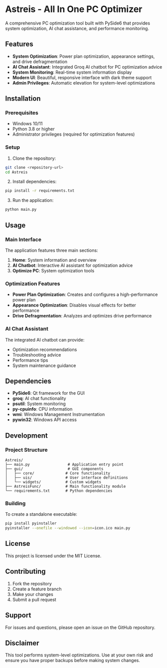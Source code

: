 # Astreis - All In One PC Optimizer

A comprehensive PC optimization tool built with PySide6 that provides system optimization, AI chat assistance, and performance monitoring.

## Features

- **System Optimization**: Power plan optimization, appearance settings, and drive defragmentation
- **AI Chat Assistant**: Integrated Groq AI chatbot for PC optimization advice
- **System Monitoring**: Real-time system information display
- **Modern UI**: Beautiful, responsive interface with dark theme support
- **Admin Privileges**: Automatic elevation for system-level optimizations

## Installation

### Prerequisites

- Windows 10/11
- Python 3.8 or higher
- Administrator privileges (required for optimization features)

### Setup

1. Clone the repository:
```bash
git clone <repository-url>
cd Astreis
```

2. Install dependencies:
```bash
pip install -r requirements.txt
```

3. Run the application:
```bash
python main.py
```

## Usage

### Main Interface

The application features three main sections:

1. **Home**: System information and overview
2. **AI Chatbot**: Interactive AI assistant for optimization advice
3. **Optimize PC**: System optimization tools

### Optimization Features

- **Power Plan Optimization**: Creates and configures a high-performance power plan
- **Appearance Optimization**: Disables visual effects for better performance
- **Drive Defragmentation**: Analyzes and optimizes drive performance

### AI Chat Assistant

The integrated AI chatbot can provide:
- Optimization recommendations
- Troubleshooting advice
- Performance tips
- System maintenance guidance

## Dependencies

- **PySide6**: Qt framework for the GUI
- **groq**: AI chat functionality
- **psutil**: System monitoring
- **py-cpuinfo**: CPU information
- **wmi**: Windows Management Instrumentation
- **pywin32**: Windows API access

## Development

### Project Structure

```
Astreis/
├── main.py                 # Application entry point
├── gui/                    # GUI components
│   ├── core/              # Core functionality
│   ├── uis/               # User interface definitions
│   └── widgets/           # Custom widgets
├── AstreisFunc/           # Main functionality module
└── requirements.txt       # Python dependencies
```

### Building

To create a standalone executable:

```bash
pip install pyinstaller
pyinstaller --onefile --windowed --icon=icon.ico main.py
```

## License

This project is licensed under the MIT License.

## Contributing

1. Fork the repository
2. Create a feature branch
3. Make your changes
4. Submit a pull request

## Support

For issues and questions, please open an issue on the GitHub repository.

## Disclaimer

This tool performs system-level optimizations. Use at your own risk and ensure you have proper backups before making system changes. 
